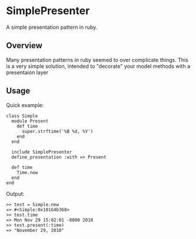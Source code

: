 SimplePresenter
=========

A simple presentation pattern in ruby.

Overview
--------

Many presentation patterns in ruby seemed to over complicate things.
This is a very simple solution, intended to "decorate" your model methods with a presentaion layer

Usage
-----

Quick example:

    class Simple
      module Present
        def time
          super.strftime('%B %d, %Y')
        end
      end

      include SimplePresenter
      define_presentation :with => Present
  
      def time
        Time.now
      end
    end

Output:

    >> test = Simple.new
    => #<Simple:0x10164b368>
    >> test.time
    => Mon Nov 29 15:02:01 -0800 2010
    >> test.present(:time)
    => "November 29, 2010"
